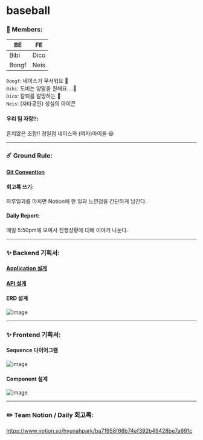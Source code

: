 # baseball

### 🐝 Members:
| BE | FE |
|----|----|
|Bibi|Dico|
|Bongf|Neis|

`Bongf`: 네이스가 무서워요 🙈<br>
`Bibi`: 도비는 양말을 원해요....🧦 <br>
`Dico`: 칼퇴를 갈망하는 🐹 <br>
`Neis`: (자타공인) 성실의 아이콘 <br>

#### 우리 팀 자랑!!: 
흔치않은 조합!! 청일점 네이스와 (여자)아이들 😃

------
### ☄️ Ground Rule:
#### <a href="https://www.notion.so/hyunahpark/Git-39f7a6012e5e47b28f634c07e5e217a3" target="_blank">Git Convention</a>
#### 회고록 쓰기:
하루일과를 마치면 Notion에 한 일과 느낀점을 간단하게 남긴다.

#### Daily Report:
매일 5:50pm에 모여서 진행상황에 대해 이야기 나눈다.

------
### ✨ Backend 기획서:
#### <a href="https://github.com/cchoongh/baseball/wiki/%5BBE%5D-%EC%95%A0%ED%94%8C%EB%A6%AC%EC%BC%80%EC%9D%B4%EC%85%98-%EC%84%A4%EA%B3%84" target="_blank">Application 설계</a>

#### <a href="https://github.com/cchoongh/baseball/wiki/%5BBE%5D-API---ver.210506" target="_blank">API 설계</a>

#### ERD 설계
![image](https://user-images.githubusercontent.com/73228803/118230563-d67e6a80-b4c8-11eb-9965-54e9b4a7cb1d.png)

------
### ✨ Frontend 기획서:
#### Sequence 다이어그램
![image](![image](https://user-images.githubusercontent.com/74038014/118239097-4f36f400-b4d4-11eb-96ea-1662330621fe.png)
)
#### Component 설계
![image](https://user-images.githubusercontent.com/65105537/117406418-ff8e8080-af47-11eb-9c45-b8d47f0b3af8.png)


-----
### ✏️ Team Notion / Daily 회고록:
https://www.notion.so/hyunahpark/ba71958f66b74ef392b49428be7a691c


